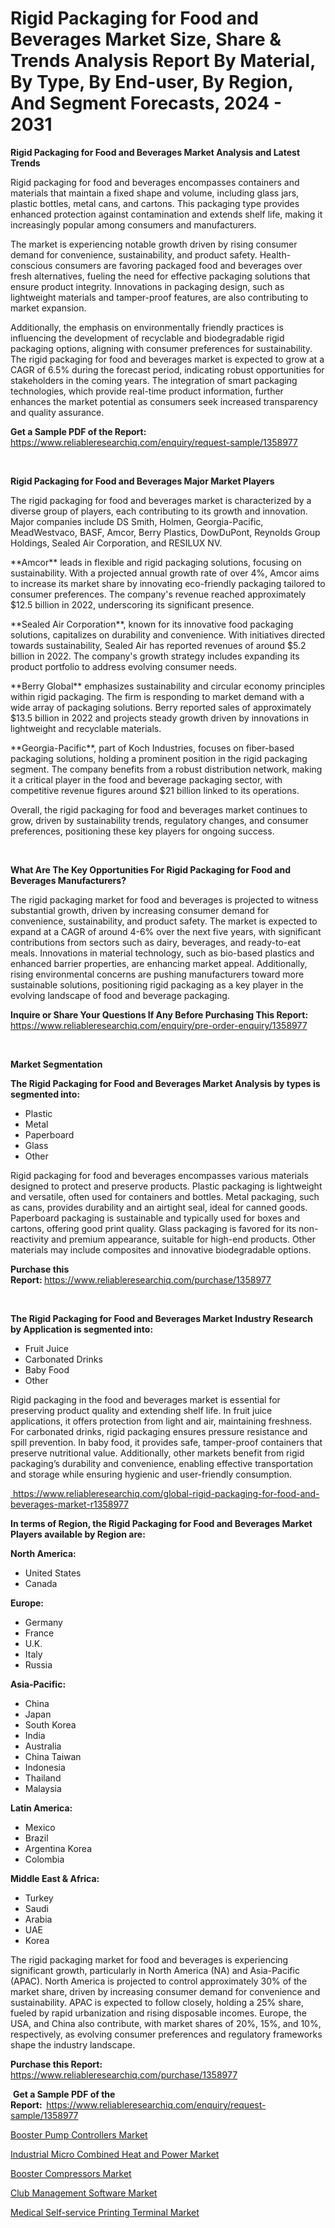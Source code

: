 <p><h1>Rigid Packaging for Food and Beverages Market Size, Share & Trends Analysis Report By Material, By Type, By End-user, By Region, And Segment Forecasts, 2024 - 2031</h1></p><p><strong>Rigid Packaging for Food and Beverages Market Analysis and Latest Trends</strong></p>
<p><p>Rigid packaging for food and beverages encompasses containers and materials that maintain a fixed shape and volume, including glass jars, plastic bottles, metal cans, and cartons. This packaging type provides enhanced protection against contamination and extends shelf life, making it increasingly popular among consumers and manufacturers.</p><p>The market is experiencing notable growth driven by rising consumer demand for convenience, sustainability, and product safety. Health-conscious consumers are favoring packaged food and beverages over fresh alternatives, fueling the need for effective packaging solutions that ensure product integrity. Innovations in packaging design, such as lightweight materials and tamper-proof features, are also contributing to market expansion.</p><p>Additionally, the emphasis on environmentally friendly practices is influencing the development of recyclable and biodegradable rigid packaging options, aligning with consumer preferences for sustainability. The rigid packaging for food and beverages market is expected to grow at a CAGR of 6.5% during the forecast period, indicating robust opportunities for stakeholders in the coming years. The integration of smart packaging technologies, which provide real-time product information, further enhances the market potential as consumers seek increased transparency and quality assurance.</p></p>
<p><strong>Get a Sample PDF of the Report:&nbsp;</strong> <a href="https://www.reliableresearchiq.com/enquiry/request-sample/1358977?utm_campaign=1141&utm_medium=2&utm_source=Github&utm_content=ia&utm_term=05122024&utm_id=rigid-packaging-for-food-and-beverages">https://www.reliableresearchiq.com/enquiry/request-sample/1358977</a></p>
<p>&nbsp;</p>
<p><strong>Rigid Packaging for Food and Beverages Major Market Players</strong></p>
<p><p>The rigid packaging for food and beverages market is characterized by a diverse group of players, each contributing to its growth and innovation. Major companies include DS Smith, Holmen, Georgia-Pacific, MeadWestvaco, BASF, Amcor, Berry Plastics, DowDuPont, Reynolds Group Holdings, Sealed Air Corporation, and RESILUX NV.</p><p>**Amcor** leads in flexible and rigid packaging solutions, focusing on sustainability. With a projected annual growth rate of over 4%, Amcor aims to increase its market share by innovating eco-friendly packaging tailored to consumer preferences. The company's revenue reached approximately $12.5 billion in 2022, underscoring its significant presence.</p><p>**Sealed Air Corporation**, known for its innovative food packaging solutions, capitalizes on durability and convenience. With initiatives directed towards sustainability, Sealed Air has reported revenues of around $5.2 billion in 2022. The company's growth strategy includes expanding its product portfolio to address evolving consumer needs.</p><p>**Berry Global** emphasizes sustainability and circular economy principles within rigid packaging. The firm is responding to market demand with a wide array of packaging solutions. Berry reported sales of approximately $13.5 billion in 2022 and projects steady growth driven by innovations in lightweight and recyclable materials.</p><p>**Georgia-Pacific**, part of Koch Industries, focuses on fiber-based packaging solutions, holding a prominent position in the rigid packaging segment. The company benefits from a robust distribution network, making it a critical player in the food and beverage packaging sector, with competitive revenue figures around $21 billion linked to its operations.</p><p>Overall, the rigid packaging for food and beverages market continues to grow, driven by sustainability trends, regulatory changes, and consumer preferences, positioning these key players for ongoing success.</p></p>
<p>&nbsp;</p>
<p><strong>What Are The Key Opportunities For Rigid Packaging for Food and Beverages Manufacturers?</strong></p>
<p><p>The rigid packaging market for food and beverages is projected to witness substantial growth, driven by increasing consumer demand for convenience, sustainability, and product safety. The market is expected to expand at a CAGR of around 4-6% over the next five years, with significant contributions from sectors such as dairy, beverages, and ready-to-eat meals. Innovations in material technology, such as bio-based plastics and enhanced barrier properties, are enhancing market appeal. Additionally, rising environmental concerns are pushing manufacturers toward more sustainable solutions, positioning rigid packaging as a key player in the evolving landscape of food and beverage packaging.</p></p>
<p><strong>Inquire or Share Your Questions If Any Before Purchasing This Report:</strong> <a href="https://www.reliableresearchiq.com/enquiry/pre-order-enquiry/1358977?utm_campaign=1141&utm_medium=2&utm_source=Github&utm_content=ia&utm_term=05122024&utm_id=rigid-packaging-for-food-and-beverages">https://www.reliableresearchiq.com/enquiry/pre-order-enquiry/1358977</a></p>
<p>&nbsp;</p>
<p><strong>Market Segmentation</strong></p>
<p><strong>The Rigid Packaging for Food and Beverages Market Analysis by types is segmented into:</strong></p>
<p><ul><li>Plastic</li><li>Metal</li><li>Paperboard</li><li>Glass</li><li>Other</li></ul></p>
<p><p>Rigid packaging for food and beverages encompasses various materials designed to protect and preserve products. Plastic packaging is lightweight and versatile, often used for containers and bottles. Metal packaging, such as cans, provides durability and an airtight seal, ideal for canned goods. Paperboard packaging is sustainable and typically used for boxes and cartons, offering good print quality. Glass packaging is favored for its non-reactivity and premium appearance, suitable for high-end products. Other materials may include composites and innovative biodegradable options.</p></p>
<p><strong>Purchase this Report:&nbsp;</strong><a href="https://www.reliableresearchiq.com/purchase/1358977?utm_campaign=1141&utm_medium=2&utm_source=Github&utm_content=ia&utm_term=05122024&utm_id=rigid-packaging-for-food-and-beverages">https://www.reliableresearchiq.com/purchase/1358977</a></p>
<p>&nbsp;</p>
<p><strong>The Rigid Packaging for Food and Beverages Market Industry Research by Application is segmented into:</strong></p>
<p><ul><li>Fruit Juice</li><li>Carbonated Drinks</li><li>Baby Food</li><li>Other</li></ul></p>
<p><p>Rigid packaging in the food and beverages market is essential for preserving product quality and extending shelf life. In fruit juice applications, it offers protection from light and air, maintaining freshness. For carbonated drinks, rigid packaging ensures pressure resistance and spill prevention. In baby food, it provides safe, tamper-proof containers that preserve nutritional value. Additionally, other markets benefit from rigid packaging’s durability and convenience, enabling effective transportation and storage while ensuring hygienic and user-friendly consumption.</p></p>
<p><a href="https://www.reliableresearchiq.com/global-rigid-packaging-for-food-and-beverages-market-r1358977?utm_campaign=1141&utm_medium=2&utm_source=Github&utm_content=ia&utm_term=05122024&utm_id=rigid-packaging-for-food-and-beverages">&nbsp;https://www.reliableresearchiq.com/global-rigid-packaging-for-food-and-beverages-market-r1358977</a></p>
<p><strong>In terms of Region, the Rigid Packaging for Food and Beverages Market Players available by Region are:</strong></p>
<p>
    <p> <strong> North America: </strong>
        <ul>
            <li>United States</li>
            <li>Canada</li>
        </ul>
        </p> 
    <p> <strong> Europe: </strong>
        <ul>
            <li>Germany</li>
            <li>France</li>
            <li>U.K.</li>
            <li>Italy</li>
            <li>Russia</li>
        </ul>
        </p> 
    <p> <strong> Asia-Pacific: </strong>
        <ul>
            <li>China</li>
            <li>Japan</li>
            <li>South Korea</li>
            <li>India</li>
            <li>Australia</li>
            <li>China Taiwan</li>
            <li>Indonesia</li>
            <li>Thailand</li>
            <li>Malaysia</li>
        </ul>
        </p> 
    <p> <strong> Latin America: </strong>
        <ul>
            <li>Mexico</li>
            <li>Brazil</li>
            <li>Argentina Korea</li>
            <li>Colombia</li>
        </ul>
        </p> 
    <p> <strong> Middle East & Africa: </strong>
        <ul>
            <li>Turkey</li>
            <li>Saudi</li>
            <li>Arabia</li>
            <li>UAE</li>
            <li>Korea</li>
        </ul>
    </p>
    </p>
<p><p>The rigid packaging market for food and beverages is experiencing significant growth, particularly in North America (NA) and Asia-Pacific (APAC). North America is projected to control approximately 30% of the market share, driven by increasing consumer demand for convenience and sustainability. APAC is expected to follow closely, holding a 25% share, fueled by rapid urbanization and rising disposable incomes. Europe, the USA, and China also contribute, with market shares of 20%, 15%, and 10%, respectively, as evolving consumer preferences and regulatory frameworks shape the industry landscape.</p></p>
<p><strong>Purchase this Report: </strong><a href="https://www.reliableresearchiq.com/purchase/1358977?utm_campaign=1141&utm_medium=2&utm_source=Github&utm_content=ia&utm_term=05122024&utm_id=rigid-packaging-for-food-and-beverages">https://www.reliableresearchiq.com/purchase/1358977</a></p>
<p>&nbsp;<strong>Get a Sample PDF of the Report:&nbsp;&nbsp;</strong><a href="https://www.reliableresearchiq.com/enquiry/request-sample/1358977?utm_campaign=1141&utm_medium=2&utm_source=Github&utm_content=ia&utm_term=05122024&utm_id=rigid-packaging-for-food-and-beverages">https://www.reliableresearchiq.com/enquiry/request-sample/1358977</a></p>
<p><strong></strong></p>
<p><p><a href="https://www.linkedin.com/pulse/insights-booster-pump-controllers-industry-market-financial-irgsf?utm_campaign=1141&utm_medium=2&utm_source=Github&utm_content=ia&utm_term=05122024&utm_id=rigid-packaging-for-food-and-beverages">Booster Pump Controllers Market</a></p><p><a href="https://issuu.com/reportprime-2/docs/industrial-micro-combined-heat-and-power-market-si?utm_campaign=1141&utm_medium=2&utm_source=Github&utm_content=ia&utm_term=05122024&utm_id=rigid-packaging-for-food-and-beverages">Industrial Micro Combined Heat and Power Market</a></p><p><a href="https://www.linkedin.com/pulse/booming-booster-compressors-market-sector-analysis-growth-projections-dq9ef?utm_campaign=1141&utm_medium=2&utm_source=Github&utm_content=ia&utm_term=05122024&utm_id=rigid-packaging-for-food-and-beverages">Booster Compressors Market</a></p><p><a href="https://www.linkedin.com/pulse/compreh-proposis-fbaif?utm_campaign=1141&utm_medium=2&utm_source=Github&utm_content=ia&utm_term=05122024&utm_id=rigid-packaging-for-food-and-beverages">Club Management Software Market</a></p><p><a href="https://issuu.com/reportprime-2/docs/medical-self-service-printing-terminal-market-size?utm_campaign=1141&utm_medium=2&utm_source=Github&utm_content=ia&utm_term=05122024&utm_id=rigid-packaging-for-food-and-beverages">Medical Self-service Printing Terminal Market</a></p></p>